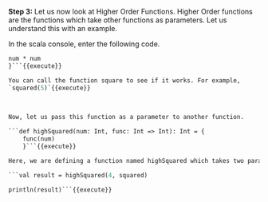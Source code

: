 **Step 3:** Let us now look at Higher Order Functions. Higher Order functions are the functions which take other functions as parameters. Let us understand this with an example.

In the scala console, enter the following code.

```def squared (num: Int) : Int = {
num * num
}```{{execute}} 

You can call the function square to see if it works. For example,
`squared(5)`{{execute}} 
 
 

Now, let us pass this function as a parameter to another function.

```def highSquared(num: Int, func: Int => Int): Int = {
	func(num)
	}```{{execute}} 

Here, we are defining a function named highSquared which takes two parameters and returns an Int. One of them is an integer named num and the another one is function named func which takes a parameter of type Int and returns an Int. In the function body, The function func takes the value of num and returns its value. Let us call this function.

```val result = highSquared(4, squared)

println(result)```{{execute}} 

